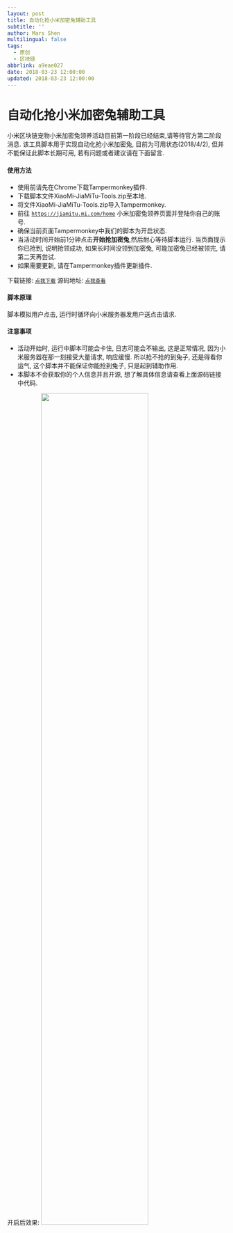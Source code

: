 ```yaml
---
layout: post
title: 自动化抢小米加密兔辅助工具
subtitle: ''
author: Mars Shen
multilingual: false
tags:
  - 原创
  - 区块链
abbrlink: a9eae027
date: 2018-03-23 12:00:00
updated: 2018-03-23 12:00:00
---
```


# 自动化抢小米加密兔辅助工具

<p>
小米区块链宠物小米加密兔领养活动目前第一阶段已经结束,请等待官方第二阶段消息. 该工具脚本用于实现自动化抢小米加密兔, 目前为可用状态(2018/4/2), 但并不能保证此脚本长期可用, 若有问题或者建议请在下面留言.
</p>

#### 使用方法
* 使用前请先在Chrome下载Tampermonkey插件.
* 下载脚本文件XiaoMi-JiaMiTu-Tools.zip至本地.
* 将文件XiaoMi-JiaMiTu-Tools.zip导入Tampermonkey.
* 前往 <code><a href="https://jiamitu.mi.com/home">https://jiamitu.mi.com/home</a></code> 小米加密兔领养页面并登陆你自己的账号.
* 确保当前页面Tampermonkey中我们的脚本为开启状态. 
* 当活动时间开始前1分钟点击**开始抢加密兔**,然后耐心等待脚本运行. 当页面提示你已抢到, 说明抢领成功, 如果长时间没领到加密兔, 可能加密兔已经被领完, 请第二天再尝试.
* 如果需要更新, 请在Tampermonkey插件更新插件.

下载链接: <code><a href="https://github.com/Mars-Shen/XiaoMi-JiaMiTu-Tools/raw/master/XiaoMi-JiaMiTu-Tools.zip">点我下载</a></code> 
源码地址: <code><a href="https://github.com/Mars-Shen/XiaoMi-JiaMiTu-Tools">点我查看</a></code>
<!-- more -->

#### 脚本原理
<p>
脚本模拟用户点击, 运行时循环向小米服务器发用户送点击请求.
</p>

#### 注意事项
* 活动开始时, 运行中脚本可能会卡住, 日志可能会不输出, 这是正常情况, 因为小米服务器在那一刻接受大量请求, 响应缓慢. 所以抢不抢的到兔子, 还是得看你运气, 这个脚本并不能保证你能抢到兔子, 只是起到辅助作用.
* 本脚本不会获取你的个人信息并且开源, 想了解具体信息请查看上面源码链接中代码.

<!-- 开启前效果:
<img src="{{ site.baseurl }}/img/jiamitu/jiamitu-0.png" width="80%" heigh="80%"> -->
开启后效果:
<img src="{{ site.baseurl }}/img/jiamitu/jiamitu-1.png" width="70%" heigh="70%">
